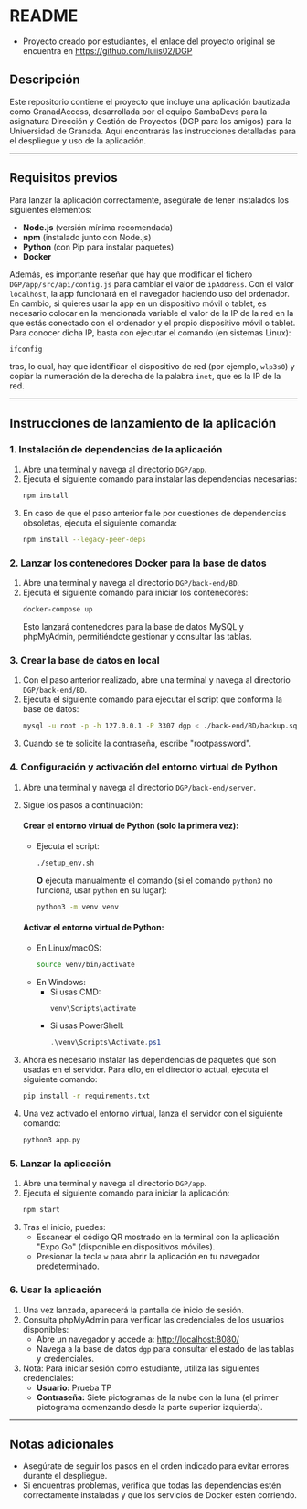 # README


- Proyecto creado por estudiantes, el enlace del proyecto original se encuentra en https://github.com/luiis02/DGP
## Descripción

Este repositorio contiene el proyecto que incluye una aplicación bautizada como GranadAccess, desarrollada por el equipo SambaDevs
para la asignatura Dirección y Gestión de Proyectos (DGP para los amigos) para la Universidad de Granada. Aquí encontrarás las
instrucciones detalladas para el despliegue y uso de la aplicación.

---

## Requisitos previos

Para lanzar la aplicación correctamente, asegúrate de tener instalados los siguientes elementos:

- **Node.js** (versión mínima recomendada)
- **npm** (instalado junto con Node.js)
- **Python** (con Pip para instalar paquetes)
- **Docker**

Además, es importante reseñar que hay que modificar el fichero `DGP/app/src/api/config.js` para cambiar el valor de `ipAddress`. Con el valor `localhost`, la app funcionará en el navegador haciendo uso del ordenador. En cambio, si quieres usar la app en un dispositivo móvil o tablet, es necesario colocar en la mencionada variable el valor de la IP de la red en la que estás conectado con el ordenador y el propio dispositivo móvil o tablet. Para conocer dicha IP, basta con ejecutar el comando (en sistemas Linux):

```bash
ifconfig
```

tras, lo cual, hay que identificar el dispositivo de red (por ejemplo, `wlp3s0`) y copiar la numeración de la derecha de la palabra `inet`, que es la IP de la red.

---

## Instrucciones de lanzamiento de la aplicación

### 1. Instalación de dependencias de la aplicación

1. Abre una terminal y navega al directorio `DGP/app`.
2. Ejecuta el siguiente comando para instalar las dependencias necesarias:
   ```bash
   npm install
   ```
3. En caso de que el paso anterior falle por cuestiones de dependencias obsoletas, ejecuta el siguiente comanda:
   ```bash
   npm install --legacy-peer-deps
   ```

### 2. Lanzar los contenedores Docker para la base de datos

1. Abre una terminal y navega al directorio `DGP/back-end/BD`.
2. Ejecuta el siguiente comando para iniciar los contenedores:
   ```bash
   docker-compose up
   ```
   Esto lanzará contenedores para la base de datos MySQL y phpMyAdmin, permitiéndote gestionar y consultar las tablas.

### 3. Crear la base de datos en local

1. Con el paso anterior realizado, abre una terminal y navega al directorio `DGP/back-end/BD`.
2. Ejecuta el siguiente comando para ejecutar el script que conforma la base de datos:
   ```bash
   mysql -u root -p -h 127.0.0.1 -P 3307 dgp < ./back-end/BD/backup.sql
   ```
3. Cuando se te solicite la contraseña, escribe "rootpassword".

### 4. Configuración y activación del entorno virtual de Python

1. Abre una terminal y navega al directorio `DGP/back-end/server`.
2. Sigue los pasos a continuación:

   #### Crear el entorno virtual de Python (solo la primera vez):

   - Ejecuta el script:
     ```bash
     ./setup_env.sh
     ```
     **O** ejecuta manualmente el comando (si el comando `python3` no funciona, usar `python` en su lugar):
     ```bash
     python3 -m venv venv
     ```

   #### Activar el entorno virtual de Python:

   - En Linux/macOS:
     ```bash
     source venv/bin/activate
     ```
   - En Windows:
     - Si usas CMD:
       ```cmd
       venv\Scripts\activate
       ```
     - Si usas PowerShell:
       ```powershell
       .\venv\Scripts\Activate.ps1
       ```

3. Ahora es necesario instalar las dependencias de paquetes que son usadas en el servidor. Para ello, en el directorio actual, ejecuta el siguiente comando:

   ```bash
   pip install -r requirements.txt
   ```

4. Una vez activado el entorno virtual, lanza el servidor con el siguiente comando:
   ```bash
   python3 app.py
   ```

### 5. Lanzar la aplicación

1. Abre una terminal y navega al directorio `DGP/app`.
2. Ejecuta el siguiente comando para iniciar la aplicación:
   ```bash
   npm start
   ```
3. Tras el inicio, puedes:
   - Escanear el código QR mostrado en la terminal con la aplicación "Expo Go" (disponible en dispositivos móviles).
   - Presionar la tecla `w` para abrir la aplicación en tu navegador predeterminado.

### 6. Usar la aplicación

1. Una vez lanzada, aparecerá la pantalla de inicio de sesión.
2. Consulta phpMyAdmin para verificar las credenciales de los usuarios disponibles:
   - Abre un navegador y accede a: [http://localhost:8080/](http://localhost:8080/)
   - Navega a la base de datos `dgp` para consultar el estado de las tablas y credenciales.
3. Nota: Para iniciar sesión como estudiante, utiliza las siguientes credenciales:
   - **Usuario:** Prueba TP
   - **Contraseña:** Siete pictogramas de la nube con la luna (el primer pictograma comenzando desde la parte superior izquierda).

---

## Notas adicionales

- Asegúrate de seguir los pasos en el orden indicado para evitar errores durante el despliegue.
- Si encuentras problemas, verifica que todas las dependencias estén correctamente instaladas y que los servicios de Docker estén corriendo.
